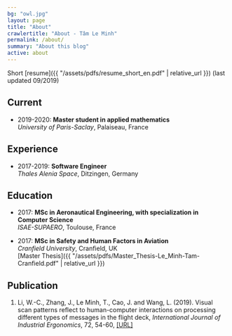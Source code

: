 ```yaml
---
bg: "owl.jpg"
layout: page
title: "About"
crawlertitle: "About - Tâm Le Minh"
permalink: /about/
summary: "About this blog"
active: about
---
```


Short [resume]({{ "/assets/pdfs/resume_short_en.pdf" | relative_url }}) (last updated 09/2019)

## Current

- 2019-2020: **Master student in applied mathematics**  
*University of Paris-Saclay*, Palaiseau, France

## Experience

- 2017-2019: **Software Engineer**  
*Thales Alenia Space*, Ditzingen, Germany

## Education

- 2017: **MSc in Aeronautical Engineering, with specialization in Computer Science**  
*ISAE-SUPAERO*, Toulouse, France  

- 2017: **MSc in Safety and Human Factors in Aviation**  
*Cranfield University*, Cranfield, UK  
[Master Thesis]({{ "/assets/pdfs/Master_Thesis-Le_Minh-Tam-Cranfield.pdf" | relative_url }})  

## Publication

1. Li, W.-C., Zhang, J., Le Minh, T., Cao, J. and Wang, L. (2019). Visual scan patterns reflect to 
human-computer interactions on processing different types of messages in the flight deck, *International 
Journal of Industrial Ergonomics*, 72, 54-60, [\[URL\]]( https://doi.org/10.1016/j.ergon.2019.04.003 )

